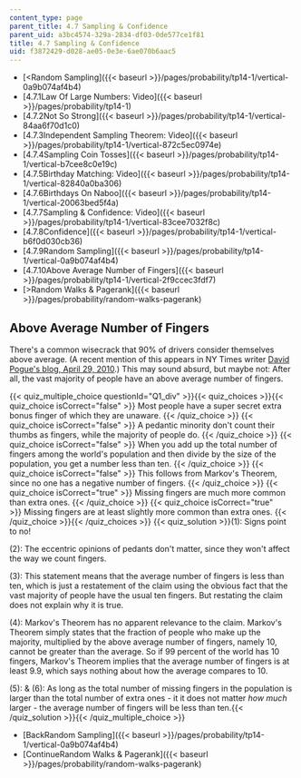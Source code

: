 ```yaml
---
content_type: page
parent_title: 4.7 Sampling & Confidence
parent_uid: a3bc4574-329a-2834-df03-0de577ce1f81
title: 4.7 Sampling & Confidence
uid: f3872429-d028-ae05-0e3e-6ae070b6aac5
---
```


*   [\<Random Sampling]({{< baseurl >}}/pages/probability/tp14-1/vertical-0a9b074af4b4)
*   [4.7.1Law Of Large Numbers: Video]({{< baseurl >}}/pages/probability/tp14-1)
*   [4.7.2Not So Strong]({{< baseurl >}}/pages/probability/tp14-1/vertical-84aa6f70d1c0)
*   [4.7.3Independent Sampling Theorem: Video]({{< baseurl >}}/pages/probability/tp14-1/vertical-872c5ec0974e)
*   [4.7.4Sampling Coin Tosses]({{< baseurl >}}/pages/probability/tp14-1/vertical-b7cee8c0e19c)
*   [4.7.5Birthday Matching: Video]({{< baseurl >}}/pages/probability/tp14-1/vertical-82840a0ba306)
*   [4.7.6Birthdays On Naboo]({{< baseurl >}}/pages/probability/tp14-1/vertical-20063bed5f4a)
*   [4.7.7Sampling & Confidence: Video]({{< baseurl >}}/pages/probability/tp14-1/vertical-83cee7032f8c)
*   [4.7.8Confidence]({{< baseurl >}}/pages/probability/tp14-1/vertical-b6f0d030cb36)
*   [4.7.9Random Sampling]({{< baseurl >}}/pages/probability/tp14-1/vertical-0a9b074af4b4)
*   [4.7.10Above Average Number of Fingers]({{< baseurl >}}/pages/probability/tp14-1/vertical-2f9ccec3fdf7)
*   [\>Random Walks & Pagerank]({{< baseurl >}}/pages/probability/random-walks-pagerank)

Above Average Number of Fingers
-------------------------------

  

There's a common wisecrack that 90% of drivers consider themselves above average. (A recent mention of this appears in NY Times writer [David Pogue's blog, April 29, 2010](http://pogue.blogs.nytimes.com/2010/04/29/text-blocking-apps-only-work-if-you-use-them/).) This may sound absurd, but maybe not: After all, the vast majority of people have an above average number of fingers.

{{< quiz_multiple_choice questionId="Q1_div" >}}{{< quiz_choices >}}{{< quiz_choice isCorrect="false" >}}&nbsp;Most people have a super secret extra bonus finger of which they are unaware.&nbsp;{{< /quiz_choice >}}
{{< quiz_choice isCorrect="false" >}}&nbsp;A pedantic minority don't count their thumbs as fingers, while the majority of people do.&nbsp;{{< /quiz_choice >}}
{{< quiz_choice isCorrect="false" >}}&nbsp;When you add up the total number of fingers among the world's population and then divide by the size of the population, you get a number less than ten.&nbsp;{{< /quiz_choice >}}
{{< quiz_choice isCorrect="false" >}}&nbsp;This follows from Markov's Theorem, since no one has a negative number of fingers.&nbsp;{{< /quiz_choice >}}
{{< quiz_choice isCorrect="true" >}}&nbsp;Missing fingers are much more common than extra ones.&nbsp;{{< /quiz_choice >}}
{{< quiz_choice isCorrect="true" >}}&nbsp;Missing fingers are at least slightly more common than extra ones.&nbsp;{{< /quiz_choice >}}{{< /quiz_choices >}}
{{< quiz_solution >}}(1): Signs point to no!

(2): The eccentric opinions of pedants don't matter, since they won't affect the way we count fingers.

(3): This statement means that the average number of fingers is less than ten, which is just a restatement of the claim using the obvious fact that the vast majority of people have the usual ten fingers. But restating the claim does not explain why it is true.

(4): Markov's Theorem has no apparent relevance to the claim. Markov's Theorem simply states that the fraction of people who make up the majority, multiplied by the above average number of fingers, namely 10, cannot be greater than the average. So if 99 percent of the world has 10 fingers, Markov's Theorem implies that the average number of fingers is at least 9.9, which says nothing about how the average compares to 10.

(5): & (6): As long as the total number of missing fingers in the population is larger than the total number of extra ones - it it does not matter _how much_ larger - the average number of fingers will be less than ten.{{< /quiz_solution >}}{{< /quiz_multiple_choice >}}

*   [BackRandom Sampling]({{< baseurl >}}/pages/probability/tp14-1/vertical-0a9b074af4b4)
*   [ContinueRandom Walks & Pagerank]({{< baseurl >}}/pages/probability/random-walks-pagerank)